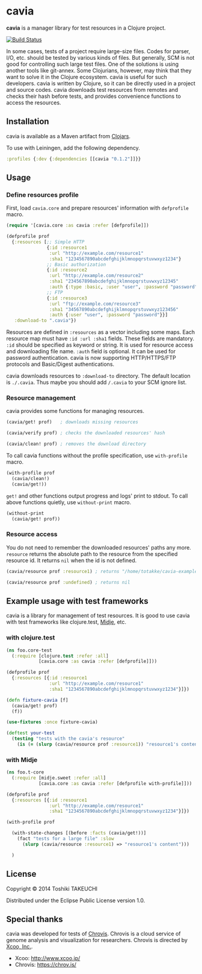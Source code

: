 # cavia

**cavia** is a manager library for test resources in a Clojure project.

[![Build Status](https://travis-ci.org/totakke/cavia.png?branch=master)](https://travis-ci.org/totakke/cavia)

In some cases, tests of a project require large-size files. Codes for parser,
I/O, etc. should be tested by various kinds of files. But generally, SCM is not
good for controlling such large test files. One of the solutions is using another
tools like git-annex. Some Clojurians, however, may think that they want to
solve it in the Clojure ecosystem. cavia is useful for such developers. cavia is
written by Clojure, so it can be directly used in a project and source codes.
cavia downloads test resources from remotes and checks their hash before tests,
and provides convenience functions to access the resources.

## Installation

cavia is available as a Maven artifact from [Clojars][clojars].

To use with Leiningen, add the following dependency.

```Clojure
:profiles {:dev {:dependencies [[cavia "0.1.2"]]}}
```

## Usage

### Define resources profile

First, load `cavia.core` and prepare resources' information with `defprofile` macro.

```Clojure
(require '[cavia.core :as cavia :refer [defprofile]])

(defprofile prof
  {:resources [;; Simple HTTP
               {:id :resource1
                :url "http://example.com/resource1"
                :sha1 "1234567890abcdefghijklmnopqrstuvwxyz1234"}
               ;; Basic authorization
               {:id :resource2
                :url "http://example.com/resource2"
                :sha1 "234567890abcdefghijklmnopqrstuvwxyz12345"
                :auth {:type :basic, :user "user", :password "password"}}
               ;; FTP
               {:id :resource3
                :url "ftp://example.com/resource3"
                :sha1 "34567890abcdefghijklmnopqrstuvwxyz123456"
                :auth {:user "user", :password "password"}}]
   :download-to ".cavia"})
```

Resources are defined in `:resources` as a vector including some maps.
Each resource map must have `:id :url :sha1` fields. These fields are mandatory.
`:id` should be specified as keyword or string. It is used for resource access
and downloading file name.
`:auth` field is optional. It can be used for password authentication.
cavia is now supporting HTTP/HTTPS/FTP protocols and Basic/Digest authentications.

cavia downloads resources to `:download-to` directory. The default location is
`./.cavia`. Thus maybe you should add `/.cavia` to your SCM ignore list.

### Resource management

cavia provides some functions for managing resources.

```Clojure
(cavia/get! prof)   ; downloads missing resources

(cavia/verify prof) ; checks the downloaded resources' hash

(cavia/clean! prof) ; removes the download directory
```

To call cavia functions without the profile specification, use `with-profile` macro.

```Clojure
(with-profile prof
  (cavia/clean!)
  (cavia/get!))
```

`get!` and other functions output progress and logs' print to stdout.
To call above functions quietly, use `without-print` macro.

```Clojure
(without-print
  (cavia/get! prof))
```

### Resource access

You do not need to remember the downloaded resources' paths any more.
`resource` returns the absolute path to the resource from the specified resource id.
It returns `nil` when the id is not defined.

```Clojure
(cavia/resource prof :resource1) ; returns "/home/totakke/cavia-example/.cavia/resource1"

(cavia/resource prof :undefined) ; returns nil
```

## Example usage with test frameworks

cavia is a library for management of test resources.
It is good to use cavia with test frameworks like clojure.test, [Midje][midje], etc.

### with clojure.test

```Clojure
(ns foo.core-test
  (:require [clojure.test :refer :all]
            [cavia.core :as cavia :refer [defprofile]]))

(defprofile prof
  {:resources [{:id :resource1
                :url "http://example.com/resource1"
                :sha1 "1234567890abcdefghijklmnopqrstuvwxyz1234"}]})

(defn fixture-cavia [f]
  (cavia/get! prof)
  (f))

(use-fixtures :once fixture-cavia)

(deftest your-test
  (testing "tests with the cavia's resource"
    (is (= (slurp (cavia/resource prof :resource1)) "resource1's content")))
```

### with Midje

```Clojure
(ns foo.t-core
  (:require [midje.sweet :refer :all]
            [cavia.core :as cavia :refer [defprofile with-profile]]))

(defprofile prof
  {:resources [{:id :resource1
                :url "http://example.com/resource1"
                :sha1 "1234567890abcdefghijklmnopqrstuvwxyz1234"}]})

(with-profile prof

  (with-state-changes [(before :facts (cavia/get!))]
    (fact "tests for a large file" :slow
      (slurp (cavia/resource :resource1) => "resource1's content")))

  )
```

## License

Copyright © 2014 Toshiki TAKEUCHI

Distributed under the Eclipse Public License version 1.0.

## Special thanks

cavia was developed for tests of [Chrovis][chrovis].
Chrovis is a cloud service of genome analysis and visualization for researchers.
Chrovis is directed by [Xcoo, Inc.][xcoo].

* Xcoo: http://www.xcoo.jp/
* Chrovis: https://chrov.is/

[clojars]: https://clojars.org/cavia
[midje]: https://github.com/marick/Midje
[xcoo]: http://www.xcoo.jp/
[chrovis]: https://chrov.is/
